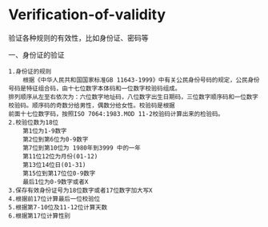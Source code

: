 # Verification-of-validity
验证各种规则的有效性，比如身份证、密码等

一、身份证的验证
    
    1.身份证的规则
        根据《中华人民共和国国家标准GB 11643-1999》中有关公民身份号码的规定，公民身份号码是特征组合码，由十七位数字本体码和一位数字校验码组成。
    排列顺序从左至右依次为：六位数字地址码，八位数字出生日期码，三位数字顺序码和一位数字校验码。顺序码的奇数分给男性，偶数分给女性。校验码是根据
    前面十七位数字码，按照ISO 7064:1983.MOD 11-2校验码计算出来的检验码。
    2.校验位数为18位
        第1位为1-9数字
        第2位到第6位为0-9数字
        第7位到第10位为 1980年到3999 中的一年   
        第11位12位为月份(01-12)  
        第13位14位日(01-31)
        第15位到第17位位0-9数字
        最后1位为0-9数字或者X
    3.保存有效身份证号为18位数字或者17位数字加大写X
    4.根据前17位计算最后一位校验位
    5.根据第7-10位及11-12位计算天数
    6.根据第17位计算性别
    
